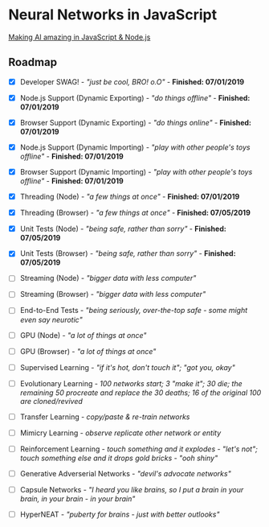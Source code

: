 # Neural Networks in JavaScript

[Making AI amazing in JavaScript & Node.js](https://github.com/liquidcarrot/nn/wiki/Creating-Liquid-Carrot)

## Roadmap

* [x] Developer SWAG! - _"just be cool, BRO! o.O"_ - **Finished: 07/01/2019**

* [x] Node.js Support (Dynamic Exporting) - _"do things offline"_ - **Finished: 07/01/2019**
* [x] Browser Support (Dynamic Exporting) - _"do things online"_ - **Finished: 07/01/2019**

* [x] Node.js Support (Dynamic Importing) - _"play with other people's toys offline"_ - **Finished: 07/01/2019**
* [x] Browser Support (Dynamic Importing) - _"play with other people's toys offline"_ - **Finished: 07/01/2019**

* [x] Threading (Node) - _"a few things at once"_ - **Finished: 07/01/2019**
* [x] Threading (Browser) - _"a few things at once"_ - **Finished: 07/05/2019**

* [x] Unit Tests (Node) - _"being safe, rather than sorry"_ - **Finished: 07/05/2019**
* [x] Unit Tests (Browser) - _"being safe, rather than sorry"_ - **Finished: 07/05/2019**

* [ ] Streaming (Node) - _"bigger data with less computer"_
* [ ] Streaming (Browser) - _"bigger data with less computer"_

* [ ] End-to-End Tests - _"being seriously, over-the-top safe - some might even say neurotic"_

* [ ] GPU (Node) - _"a lot of things at once"_
* [ ] GPU (Browser) - _"a lot of things at once"_

* [ ] Supervised Learning - _"if it's hot, don't touch it"; "got you, okay"_
* [ ] Evolutionary Learning - _100 networks start; 3 "make it"; 30 die; the remaining 50 procreate and replace the 30 deaths; 16 of the original 100 are cloned/revived_
* [ ] Transfer Learning - _copy/paste & re-train networks_
* [ ] Mimicry Learning - _observe replicate other network or entity_
* [ ] Reinforcement Learning - _touch something and it explodes - "let's not"; touch something else and it drops gold bricks - "ooh shiny"_

* [ ] Generative Adverserial Networks - _"devil's advocate networks"_
* [ ] Capsule Networks - _"I heard you like brains, so I put a brain in your brain, in your brain - in your brain"_
* [ ] HyperNEAT - _"puberty for brains - just with better outlooks"_
